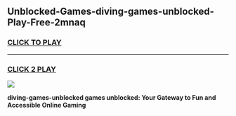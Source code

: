 
## Unblocked-Games-diving-games-unblocked-Play-Free-2mnaq
<h3>
<a href="https://premium76.site?title=diving-games-unblocked&ref=23A">CLICK TO PLAY</a></h3>
<hr>

<h3>
<a href="https://premium76.site?title=diving-games-unblocked&ref=23A">CLICK 2 PLAY</a>
  
</h3>

<a href="https://premium76.site?title=diving-games-unblocked&ref=23A"><img src="https://clearcache.store/games.png"></a>


**diving-games-unblocked games unblocked: Your Gateway to Fun and Accessible Online Gaming**
